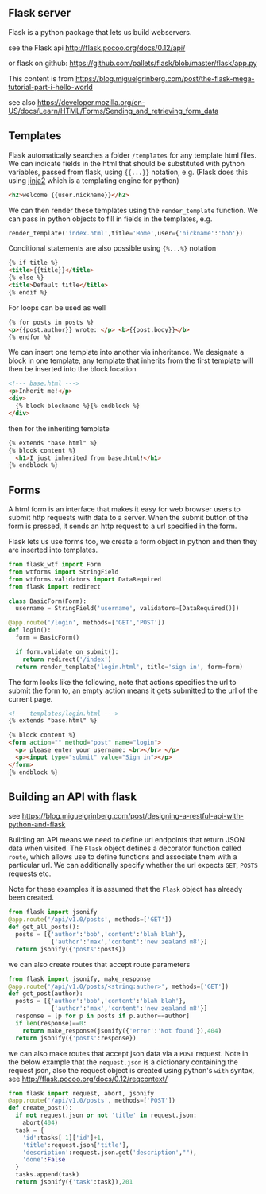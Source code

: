 ## Flask server

Flask is a python package that lets us build webservers.

see the Flask api http://flask.pocoo.org/docs/0.12/api/

or flask on github: https://github.com/pallets/flask/blob/master/flask/app.py

This content is from https://blog.miguelgrinberg.com/post/the-flask-mega-tutorial-part-i-hello-world

see also
https://developer.mozilla.org/en-US/docs/Learn/HTML/Forms/Sending_and_retrieving_form_data
## Templates

Flask automatically searches a folder `/templates` for any template html files.
We can indicate fields in the html that should be substituted with python variables,
passed from flask, using `{{...}}` notation, e.g. (Flask does this using [jinja2](http://jinja.pocoo.org/docs/2.9/) which is a templating engine for python)
```html
<h2>welcome {{user.nickname}}</h2>
```

We can then render these templates using the `render_template` function. We can
pass in python objects to fill in fields in the templates, e.g.
```python
render_template('index.html',title='Home',user={'nickname':'bob'})
```

Conditional statements are also possible using `{%...%}` notation
```html
{% if title %}
<title>{{title}}</title>
{% else %}
<title>Default title</title>
{% endif %}
```

For loops can be used as well
```html
{% for posts in posts %}
<p>{{post.author}} wrote: </p> <b>{{post.body}}</b>
{% endfor %}
```

We can insert one template into another via inheritance. We designate a block in one template, any template that inherits from the first template will then be inserted into the block location
```html
<!--- base.html --->
<p>Inherit me!</p>
<div>
  {% block blockname %}{% endblock %}
</div>
```
then for the inheriting template
```html
{% extends "base.html" %}
{% block content %}
  <h1>I just inherited from base.html!</h1>
{% endblock %}
```

## Forms

A html form is an interface that makes it easy for web browser users to submit http
requests with data to a server. When the submit button of the form is pressed,
it sends an http request to a url specified in the form.

Flask lets us use forms too, we create a form object in python and then
they are inserted into templates.
```python
from flask_wtf import Form
from wtforms import StringField
from wtforms.validators import DataRequired
from flask import redirect

class BasicForm(Form):
  username = StringField('username', validators=[DataRequired()])

@app.route('/login', methods=['GET','POST'])
def login():
  form = BasicForm()

  if form.validate_on_submit():
    return redirect('/index')
  return render_template('login.html', title='sign in', form=form)
```
The form looks like the following, note that actions specifies the url to submit the form to, an empty action means it gets submitted to the url of the current page.
```html
<!--- templates/login.html --->
{% extends "base.html" %}

{% block content %}
<form action="" method="post" name="login">
  <p> please enter your username: <br></br> </p>
  <p><input type="submit" value="Sign in"></p>
</form>
{% endblock %}
```

## Building an API with flask
see https://blog.miguelgrinberg.com/post/designing-a-restful-api-with-python-and-flask

Building an API means we need to define url endpoints that return JSON data when
visited. The `Flask` object defines a decorator function called `route`, which allows use to define functions and associate them with a particular url. We can additionally specify whether the url expects `GET`, `POSTS` requests etc.

Note for these examples it is assumed that the `Flask` object has already been created.
```python
from flask import jsonify
@app.route('/api/v1.0/posts', methods=['GET'])
def get_all_posts():
  posts = [{'author':'bob','content':'blah blah'},
            {'author':'max','content':'new zealand m8'}]
  return jsonify({'posts':posts})
```
we can also create routes that accept route parameters
```python
from flask import jsonify, make_response
@app.route('/api/v1.0/posts/<string:author>', methods=['GET'])
def get_post(author):
  posts = [{'author':'bob','content':'blah blah'},
            {'author':'max','content':'new zealand m8'}]
  response = [p for p in posts if p.author==author]
  if len(response)==0:
    return make_response(jsonify({'error':'Not found'}),404)
  return jsonify({'posts':response})
```

we can also make routes that accept json data via a `POST` request. Note in the below example that the `request.json` is a dictionary containing the request json, also the request object is created using python's `with` syntax, see http://flask.pocoo.org/docs/0.12/reqcontext/
```python
from flask import request, abort, jsonify
@app.route('/api/v1.0/posts', methods=['POST'])
def create_post():
  if not request.json or not 'title' in request.json:
    abort(404)
  task = {
    'id':tasks[-1]['id']+1,
    'title':request.json['title'],
    'description':request.json.get('description',""),
    'done':False
  }
  tasks.append(task)
  return jsonify({'task':task}),201
```
